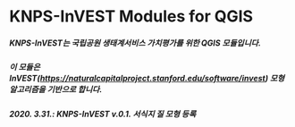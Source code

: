 KNPS-InVEST Modules for QGIS
============================
   
   
##### KNPS-InVEST는 국립공원 생태계서비스 가치평가를 위한 QGIS 모듈입니다.
##### 이 모듈은 InVEST(https://naturalcapitalproject.stanford.edu/software/invest) 모형 알고리즘을 기반으로 합니다.
    
##### 2020. 3.31.: KNPS-InVEST v.0.1. 서식지 질 모형 등록
